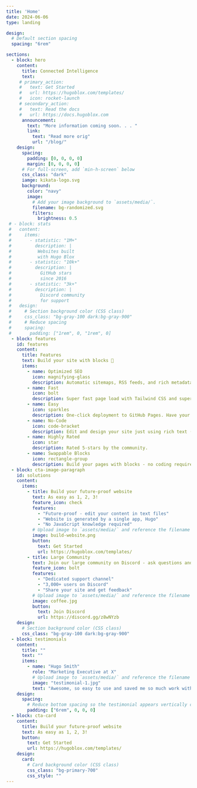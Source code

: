 ```yaml
---
title: 'Home'
date: 2024-06-06
type: landing

design:
  # Default section spacing
  spacing: "6rem"

sections:
  - block: hero
    content:
      title: Connected Intelligence
      text: 
     # primary_action:
     #   text: Get Started
     #   url: https://hugoblox.com/templates/
     #   icon: rocket-launch
     # secondary_action:
     #   text: Read the docs
     #   url: https://docs.hugoblox.com
      announcement:
        text: "More information coming soon. . . "
        link:
          text: "Read more orig"
          url: "/blog/"
    design:
      spacing:
        padding: [0, 0, 0, 0]
        margin: [0, 0, 0, 0]
      # For full-screen, add `min-h-screen` below
      css_class: "dark"
      iamge: kikata-logo.svg
      background:
        color: "navy"
        image:
          # Add your image background to `assets/media/`.
          filename: bg-randomized.svg
          filters:
            brightness: 0.5
 # - block: stats
 #   content:
 #     items:
 #       - statistic: "1M+"
 #         description: |
 #          Websites built  
 #          with Hugo Blox
 #       - statistic: "10k+"
 #         description: |
 #           GitHub stars  
 #           since 2016
 #       - statistic: "3k+"
 #         description: |
 #           Discord community  
 #           for support
 #   design:
 #     # Section background color (CSS class)
 #     css_class: "bg-gray-100 dark:bg-gray-900"
 #     # Reduce spacing
 #     spacing:
 #       padding: ["1rem", 0, "1rem", 0]
  - block: features
    id: features
    content:
      title: Features
      text: Build your site with blocks 🧱
      items:
        - name: Optimized SEO
          icon: magnifying-glass
          description: Automatic sitemaps, RSS feeds, and rich metadata take the pain out of SEO and syndication.
        - name: Fast
          icon: bolt
          description: Super fast page load with Tailwind CSS and super fast site building with Hugo.
        - name: Easy
          icon: sparkles
          description: One-click deployment to GitHub Pages. Have your new website live within 5 minutes!
        - name: No-Code
          icon: code-bracket
          description: Edit and design your site just using rich text (Markdown) and configurable YAML parameters.
        - name: Highly Rated
          icon: star
          description: Rated 5-stars by the community.
        - name: Swappable Blocks
          icon: rectangle-group
          description: Build your pages with blocks - no coding required!
  - block: cta-image-paragraph
    id: solutions
    content:
      items:
        - title: Build your future-proof website
          text: As easy as 1, 2, 3!
          feature_icon: check
          features:
            - "Future-proof - edit your content in text files"
            - "Website is generated by a single app, Hugo"
            - "No JavaScript knowledge required"
          # Upload image to `assets/media/` and reference the filename here
          image: build-website.png
          button:
            text: Get Started
            url: https://hugoblox.com/templates/
        - title: Large Community
          text: Join our large community on Discord - ask questions and get live responses
          feature_icon: bolt
          features:
            - "Dedicated support channel"
            - "3,000+ users on Discord"
            - "Share your site and get feedback"
          # Upload image to `assets/media/` and reference the filename here
          image: coffee.jpg
          button:
            text: Join Discord
            url: https://discord.gg/z8wNYzb
    design:
      # Section background color (CSS class)
      css_class: "bg-gray-100 dark:bg-gray-900"
  - block: testimonials
    content:
      title: ""
      text: ""
      items:
        - name: "Hugo Smith"
          role: "Marketing Executive at X"
          # Upload image to `assets/media/` and reference the filename here
          image: "testimonial-1.jpg"
          text: "Awesome, so easy to use and saved me so much work with the swappable pre-designed sections!"
    design:
      spacing:
        # Reduce bottom spacing so the testimonial appears vertically centered between sections
        padding: ["6rem", 0, 0, 0]
  - block: cta-card
    content:
      title: Build your future-proof website
      text: As easy as 1, 2, 3!
      button:
        text: Get Started
        url: https://hugoblox.com/templates/
    design:
      card:
        # Card background color (CSS class)
        css_class: "bg-primary-700"
        css_style: ""
---
```

